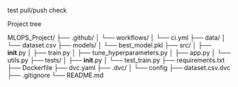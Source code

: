 test pull/push check

Project tree

MLOPS_Project/
├── .github/
│   └── workflows/
│       └── ci.yml
├── data/
│   └── dataset.csv
├── models/
│   └── best_model.pkl
├── src/
│   ├── __init__.py
│   ├── train.py
│   ├── tune_hyperparameters.py
│   ├── app.py
│   └── utils.py
├── tests/
│   ├── __init__.py
│   └── test_train.py
├── requirements.txt
├── Dockerfile
├── dvc.yaml
├── .dvc/
│   └── config
├── dataset.csv.dvc
├── .gitignore
└── README.md

